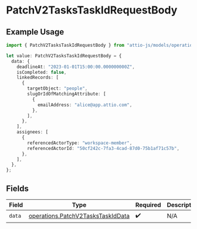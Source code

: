 # PatchV2TasksTaskIdRequestBody

## Example Usage

```typescript
import { PatchV2TasksTaskIdRequestBody } from "attio-js/models/operations";

let value: PatchV2TasksTaskIdRequestBody = {
  data: {
    deadlineAt: "2023-01-01T15:00:00.000000000Z",
    isCompleted: false,
    linkedRecords: [
      {
        targetObject: "people",
        slugOrIdOfMatchingAttribute: [
          {
            emailAddress: "alice@app.attio.com",
          },
        ],
      },
    ],
    assignees: [
      {
        referencedActorType: "workspace-member",
        referencedActorId: "50cf242c-7fa3-4cad-87d0-75b1af71c57b",
      },
    ],
  },
};
```

## Fields

| Field                                                                                  | Type                                                                                   | Required                                                                               | Description                                                                            |
| -------------------------------------------------------------------------------------- | -------------------------------------------------------------------------------------- | -------------------------------------------------------------------------------------- | -------------------------------------------------------------------------------------- |
| `data`                                                                                 | [operations.PatchV2TasksTaskIdData](../../models/operations/patchv2taskstaskiddata.md) | :heavy_check_mark:                                                                     | N/A                                                                                    |